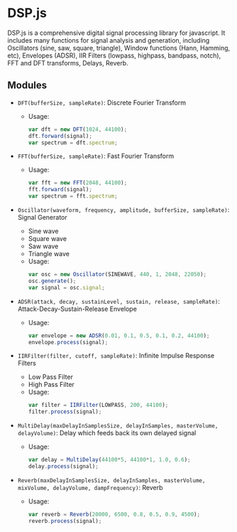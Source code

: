 # DSP.js
DSP.js is a comprehensive digital signal processing library for javascript. 
It includes many functions for signal analysis and generation, including 
Oscillators (sine, saw, square, triangle), Window functions (Hann, Hamming, etc), 
Envelopes (ADSR), IIR Filters (lowpass, highpass, bandpass, notch), FFT and DFT 
transforms, Delays, Reverb.

## Modules

* `DFT(bufferSize, sampleRate)`: Discrete Fourier Transform
  * Usage: 
    ```js
    var dft = new DFT(1024, 44100);
    dft.forward(signal);
    var spectrum = dft.spectrum;
    ```

* `FFT(bufferSize, sampleRate)`: Fast Fourier Transform
  * Usage:
    ```js
    var fft = new FFT(2048, 44100);
    fft.forward(signal);
    var spectrum = fft.spectrum;
    ```

* `Oscillator(waveform, frequency, amplitude, bufferSize, sampleRate)`: Signal Generator
  * Sine wave
  * Square wave
  * Saw wave
  * Triangle wave
  * Usage:
    ```js
    var osc = new Oscillator(SINEWAVE, 440, 1, 2048, 22050);
    osc.generate();
    var signal = osc.signal;
    ```

* `ADSR(attack, decay, sustainLevel, sustain, release, sampleRate)`: Attack-Decay-Sustain-Release Envelope
  * Usage:
    ```js
    var envelope = new ADSR(0.01, 0.1, 0.5, 0.1, 0.2, 44100);
    envelope.process(signal);
    ```

* `IIRFilter(filter, cutoff, sampleRate)`: Infinite Impulse Response Filters
  * Low Pass Filter
  * High Pass Filter
  * Usage:
    ```js
    var filter = IIRFilter(LOWPASS, 200, 44100);
    filter.process(signal);
    ```

* `MultiDelay(maxDelayInSamplesSize, delayInSamples, masterVolume, delayVolume)`: Delay which feeds back its own delayed signal	
  * Usage:
    ```js
    var delay = MultiDelay(44100*5, 44100*1, 1.0, 0.6);
    delay.process(signal);  
    ```

* `Reverb(maxDelayInSamplesSize, delayInSamples, masterVolume, mixVolume, delayVolume, dampFrequency)`: Reverb
  * Usage:
    ```js
    var reverb = Reverb(20000, 6500, 0.8, 0.5, 0.9, 4500);
    reverb.process(signal);
    ```
